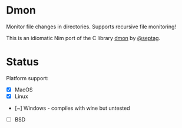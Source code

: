 # Dmon

Monitor file changes in directories. Supports recursive file monitoring!

This is an idiomatic Nim port of the C library [dmon](https://github.com/septag/dmon) by [@septag](https://twitter.com/septagh). 

# Status

Platform support:
- [x] MacOS
- [x] Linux
- [~] Windows - compiles with wine but untested
- [ ] BSD

